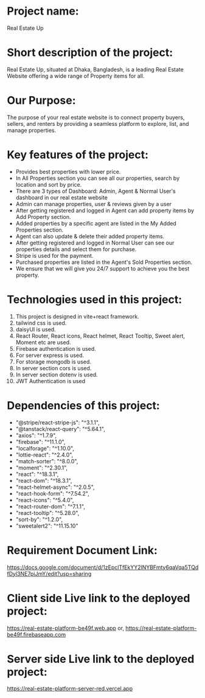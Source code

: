 # **Project name:**
Real Estate Up

# **Short description of the project:**
Real Estate Up, situated at Dhaka, Bangladesh, is a leading Real Estate Website offering a wide range of Property items for all.

# **Our Purpose:**
The purpose of your real estate website is to connect property buyers, sellers, and renters by providing a seamless platform to explore, list, and manage properties. 

# **Key features of the project:**
*	Provides best properties with lower price.
*   In All Properties section you can see all our properties, search by location and sort by price.
*	There are 3 types of Dashboard: Admin, Agent & Normal User's dashboard in our real estate website
*   Admin can manage properties, user & reviews given by a user	
*	After getting registered and logged in Agent can add property items by Add Property section.
*	Added properties by a specific agent are listed in the My Added Properties section.
*	Agent can also update & delete their added property items.
*	After getting registered and logged in Normal User can see our properties details and select them for purchase.
*   Stripe is used for the payment.
*	Purchased properties are listed in the Agent's Sold Properties section.
*	We ensure that we will give you 24/7 support to achieve you the best property.

# **Technologies used in this project:**
1.	This project is designed in vite+react framework.
2.	tailwind css is used.
3.	daisyUI is used.
4.	React Router, React icons, React helmet, React Tooltip, Sweet alert, Moment etc are used.
5.  Firebase authentication is used.
6.  For server express is used.
7.  For storage mongodb is used.
8.  In server section cors is used.
9.  In server section dotenv is used.
10. JWT Authentication is used

# **Dependencies of this project:**
*   "@stripe/react-stripe-js": "^3.1.1",
*   "@tanstack/react-query": "^5.64.1",
*   "axios": "^1.7.9",
*   "firebase": "^11.1.0",
*   "localforage": "^1.10.0",
*   "lottie-react": "^2.4.0",
*   "match-sorter": "^8.0.0",
*   "moment": "^2.30.1",
*   "react": "^18.3.1",
*   "react-dom": "^18.3.1",
*   "react-helmet-async": "^2.0.5",
*   "react-hook-form": "^7.54.2",
*   "react-icons": "^5.4.0",
*   "react-router-dom": "^7.1.1",
*   "react-tooltip": "^5.28.0",
*   "sort-by": "^1.2.0",
*   "sweetalert2": "^11.15.10"

# **Requirement Document Link:**
https://docs.google.com/document/d/1zEpclTfEkYY2lNYBFmty6qaVqa5TQdfDyl3NE7piJmY/edit?usp=sharing

# **Client side Live link to the deployed project:**
https://real-estate-platform-be49f.web.app
or,
https://real-estate-platform-be49f.firebaseapp.com
# **Server side Live link to the deployed project:**
https://real-estate-platform-server-red.vercel.app

